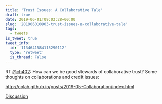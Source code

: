 ```yaml
---
title: 'Trust Issues: A Collaborative Tale'
draft: true
date: 2019-06-01T09:03:28+00:00
slug: '201906010903-trust-issues-a-collaborative-tale'
tags:
  - tweets
is_tweet: true
tweet_info:
  id: '1134641584115290112'
  type: 'retweet'
  is_thread: False
---
```




RT [@ch402](https://x.com/ch402): How can we be good stewards of collaborative trust? Some thoughts on collaborations and credit issues:

<http://colah.github.io/posts/2019-05-Collaboration/index.html>

[Discussion](https://x.com/sytelus/status/1134641584115290112)
